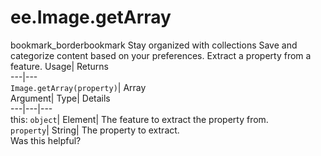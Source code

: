  
#  ee.Image.getArray
bookmark_borderbookmark Stay organized with collections  Save and categorize content based on your preferences.
Extract a property from a feature. 
Usage| Returns  
---|---  
`Image.getArray(property)`| Array  
Argument| Type| Details  
---|---|---  
this: `object`| Element| The feature to extract the property from.  
`property`| String| The property to extract.  
Was this helpful?
